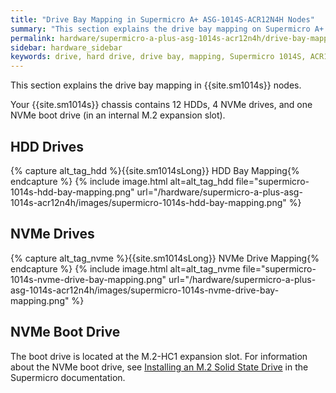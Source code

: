 ```yaml
---
title: "Drive Bay Mapping in Supermicro A+ ASG-1014S-ACR12N4H Nodes"
summary: "This section explains the drive bay mapping on Supermicro A+ ASG-1014S-ACR12N4H nodes."
permalink: hardware/supermicro-a-plus-asg-1014s-acr12n4h/drive-bay-mapping.html
sidebar: hardware_sidebar
keywords: drive, hard drive, drive bay, mapping, Supermicro 1014S, ACR12N4H
---
```


This section explains the drive bay mapping in {{site.sm1014s}} nodes.

Your {{site.sm1014s}} chassis contains 12 HDDs, 4 NVMe drives, and one NVMe boot drive (in an internal M.2 expansion slot).


## HDD Drives
{% capture alt_tag_hdd %}{{site.sm1014sLong}} HDD Bay Mapping{% endcapture %}
{% include image.html alt=alt_tag_hdd file="supermicro-1014s-hdd-bay-mapping.png" url="/hardware/supermicro-a-plus-asg-1014s-acr12n4h/images/supermicro-1014s-hdd-bay-mapping.png" %}


## NVMe Drives
{% capture alt_tag_nvme %}{{site.sm1014sLong}} NVMe Drive Mapping{% endcapture %}
{% include image.html alt=alt_tag_nvme file="supermicro-1014s-nvme-drive-bay-mapping.png" url="/hardware/supermicro-a-plus-asg-1014s-acr12n4h/images/supermicro-1014s-nvme-drive-bay-mapping.png" %}


## NVMe Boot Drive
The boot drive is located at the M.2-HC1 expansion slot. For information about the NVMe boot drive, see [Installing an M.2 Solid State Drive](https://www.supermicro.com/manuals/superserver/1U/MNL-2436.pdf#page=44) in the Supermicro documentation.
